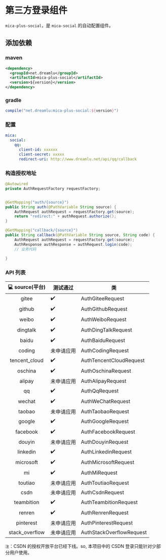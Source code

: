 # 第三方登录组件

`mica-plus-social`，是 `mica-social` 的自动配置组件。

## 添加依赖
### maven
```xml
<dependency>
  <groupId>net.dreamlu</groupId>
  <artifactId>mica-plus-social</artifactId>
  <version>${version}</version>
</dependency>
```

### gradle
```groovy
compile("net.dreamlu:mica-plus-social:${version}")
```

### 配置
```yaml
mica:
  social:
    qq:
      client-id: xxxxxx
      client-secret: xxxxx
      redirect-uri: http://www.dreamlu.net/api/qq/callback
```

### 构造授权地址
```java
@Autowired
private AuthRequestFactory requestFactory;


@GetMapping("auth/{source}")
public String auth(@PathVariable String source) {
	AuthRequest authRequest = requestFactory.get(source);
    return "redirect:" + authRequest.authorize();
}

@GetMapping("callback/{source}")
public String callback(@PathVariable String source, String code) {
	AuthRequest authRequest = requestFactory.get(source);
	AuthResponse authResponse = authRequest.login(code);
    // 业务代码
    
}
```

### API 列表
|  :computer: source(平台)  | 测试通过 | 类 |
|:------:|--------|--------|
|  gitee  | ✔️ | AuthGiteeRequest |
|  github  | ✔️ | AuthGithubRequest |
|  weibo  | ✔️ | AuthWeiboRequest |
|  dingtalk  | ✔️ | AuthDingTalkRequest |
|  baidu  | ✔️ | AuthBaiduRequest |
|  coding  | 未申请应用 | AuthCodingRequest |
|  tencent_cloud  | ✔️ | AuthTencentCloudRequest |
|  oschina  | ✔️ | AuthOschinaRequest |
|  alipay  | 未申请应用 | AuthAlipayRequest |
|  qq  | ✔️ | AuthQqRequest |
|  wechat  | ✔️ | AuthWeChatRequest |
|  taobao  | 未申请应用 | AuthTaobaoRequest |
|  google  | ✔️ | AuthGoogleRequest |
|  facebook  | ✔️ | AuthFacebookRequest |
|  douyin  | 未申请应用 | AuthDouyinRequest |
|  linkedin  | ✔️ | AuthLinkedinRequest |
|  microsoft  | ✔️ | AuthMicrosoftRequest |
|  mi  | ✔️ | AuthMiRequest |
|  toutiao  | 未申请应用 | AuthToutiaoRequest |
|  csdn  | 未申请应用 | AuthCsdnRequest |
|  teambition  | ✔️ | AuthTeambitionRequest |
|  renren  | ✔️ | AuthRenrenRequest |
|  pinterest  | 未申请应用️ | AuthPinterestRequest |
|  stack_overflow  | 未申请应用️ | AuthStackOverflowRequest |

`注`：CSDN 的授权开放平台已经下线。so, 本项目中的 CSDN 登录只能针对少部分用户使用。
